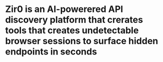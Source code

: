 #  Zir0 is an AI-powerered API discovery platform that crerates tools that creates undetectable browser sessions to surface hidden endpoints in seconds
